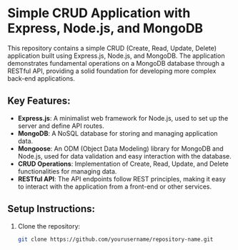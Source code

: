 # Simple CRUD Application with Express, Node.js, and MongoDB

This repository contains a simple CRUD (Create, Read, Update, Delete) application built using Express.js, Node.js, and MongoDB. The application demonstrates fundamental operations on a MongoDB database through a RESTful API, providing a solid foundation for developing more complex back-end applications.

## Key Features:
- **Express.js**: A minimalist web framework for Node.js, used to set up the server and define API routes.
- **MongoDB**: A NoSQL database for storing and managing application data.
- **Mongoose**: An ODM (Object Data Modeling) library for MongoDB and Node.js, used for data validation and easy interaction with the database.
- **CRUD Operations**: Implementation of Create, Read, Update, and Delete functionalities for managing data.
- **RESTful API**: The API endpoints follow REST principles, making it easy to interact with the application from a front-end or other services.

## Setup Instructions:
1. Clone the repository:
   ```bash
   git clone https://github.com/yourusername/repository-name.git

